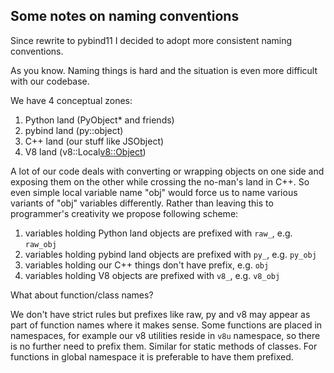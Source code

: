 ## Some notes on naming conventions

Since rewrite to pybind11 I decided to adopt more consistent naming conventions.

As you know. Naming things is hard and the situation is even more difficult with our codebase.

We have 4 conceptual zones:

1. Python land (PyObject* and friends)
2. pybind land (py::object)
3. C++ land (our stuff like JSObject)
4. V8 land (v8::Local<v8::Object>)

A lot of our code deals with converting or wrapping objects on one side and exposing them on the other
while crossing the no-man's land in C++. So even simple local variable name "obj" would force us to name
various variants of "obj" variables differently. Rather than leaving this to programmer's creativity we
propose following scheme: 

1. variables holding Python land objects are prefixed with `raw_`, e.g. `raw_obj`
2. variables holding pybind land objects are prefixed with `py_`, e.g. `py_obj`
3. variables holding our C++ things don't have prefix, e.g. `obj`
4. variables holding V8 objects are prefixed with `v8_`, e.g. `v8_obj`

What about function/class names?

We don't have strict rules but prefixes like raw, py and v8 may appear as part of function names
where it makes sense. Some functions are placed in namespaces, for example our v8 utilities
reside in `v8u` namespace, so there is no further need to prefix them. Similar for static methods of classes.
For functions in global namespace it is preferable to have them prefixed.
